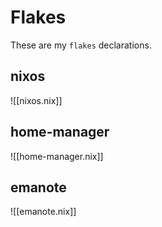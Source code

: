 # Flakes

These are my `flakes` declarations.

## nixos

![[nixos.nix]]

## home-manager

![[home-manager.nix]]

## emanote

![[emanote.nix]]